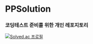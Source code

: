 # PPSolution
### 코딩테스트 준비를 위한 개인 레포지토리
[![Solved.ac
프로필](http://mazassumnida.wtf/api/generate_badge?boj=kbm6609)](https://solved.ac/kbm6609)
